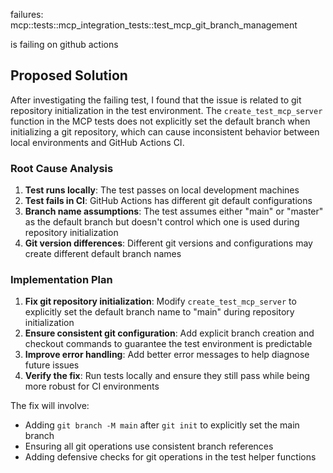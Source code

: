 failures:
    mcp::tests::mcp_integration_tests::test_mcp_git_branch_management

is failing on github actions

## Proposed Solution

After investigating the failing test, I found that the issue is related to git repository initialization in the test environment. The `create_test_mcp_server` function in the MCP tests does not explicitly set the default branch when initializing a git repository, which can cause inconsistent behavior between local environments and GitHub Actions CI.

### Root Cause Analysis

1. **Test runs locally**: The test passes on local development machines
2. **Test fails in CI**: GitHub Actions has different git default configurations
3. **Branch name assumptions**: The test assumes either "main" or "master" as the default branch but doesn't control which one is used during repository initialization
4. **Git version differences**: Different git versions and configurations may create different default branch names

### Implementation Plan

1. **Fix git repository initialization**: Modify `create_test_mcp_server` to explicitly set the default branch name to "main" during repository initialization
2. **Ensure consistent git configuration**: Add explicit branch creation and checkout commands to guarantee the test environment is predictable
3. **Improve error handling**: Add better error messages to help diagnose future issues
4. **Verify the fix**: Run tests locally and ensure they still pass while being more robust for CI environments

The fix will involve:
- Adding `git branch -M main` after `git init` to explicitly set the main branch
- Ensuring all git operations use consistent branch references
- Adding defensive checks for git operations in the test helper functions
